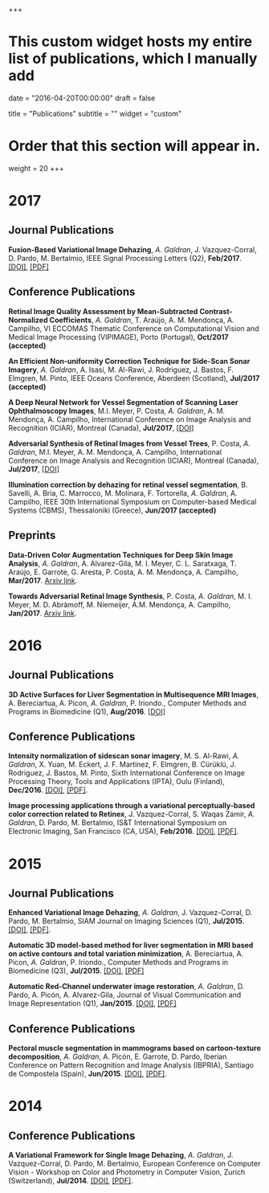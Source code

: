+++
# This custom widget hosts my entire list of publications, which I manually add

date = "2016-04-20T00:00:00"
draft = false

title = "Publications"
subtitle = ""
widget = "custom"

# Order that this section will appear in.
weight = 20
+++

# 2017
##  **Journal Publications**
**Fusion-Based Variational Image Dehazing**, *A. Galdran*, J. Vazquez-Corral, D. Pardo, M. Bertalmio, IEEE Signal Processing Letters (Q2), **Feb/2017**. [[DOI]](https://doi.org/10.1109/LSP.2016.2643168), [[PDF]](https://bird.bcamath.org/handle/20.500.11824/659)

## **Conference Publications**
**Retinal Image Quality Assessment by Mean-Subtracted Contrast-Normalized Coefficients**, *A. Galdran*, T. Araújo, A. M. Mendonça, A. Campilho, VI ECCOMAS Thematic Conference on Computational Vision and Medical Image Processing (VIPIMAGE), Porto (Portugal), **Oct/2017 (accepted)**

**An Efficient Non-uniformity Correction Technique for Side-Scan Sonar Imagery**, *A. Galdran*, A. Isasi, M. Al-Rawi, J. Rodriguez, J. Bastos, F. Elmgren, M. Pinto, IEEE Oceans Conference, Aberdeen (Scotland), **Jul/2017 (accepted)**

**A Deep Neural Network for Vessel Segmentation of Scanning Laser Ophthalmoscopy Images**, M.I. Meyer, P. Costa, *A. Galdran*, A. M. Mendonça, A. Campilho, International Conference on Image Analysis and Recognition (ICIAR), Montreal (Canada), **Jul/2017**, [[DOI]](https://doi.org/10.1007/978-3-319-59876-5_56)

**Adversarial Synthesis of Retinal Images from Vessel Trees**, P. Costa, *A. Galdran*, M.I. Meyer, A. M. Mendonça, A. Campilho, International Conference on Image Analysis and Recognition (ICIAR), Montreal (Canada), **Jul/2017**, [[DOI]](https://doi.org/10.1007/978-3-319-59876-5_57)

**Illumination correction by dehazing for retinal vessel segmentation**, B. Savelli, A. Bria, C. Marrocco, M. Molinara, F. Tortorella, *A. Galdran*, A. Campilho, IEEE 30th International Symposium on Computer-based Medical Systems (CBMS), Thessaloniki (Greece), **Jun/2017 (accepted)**

## **Preprints**
**Data-Driven Color Augmentation Techniques for Deep Skin Image Analysis**, *A. Galdran*, A. Alvarez-Gila, M. I. Meyer, C. L. Saratxaga, T. Araújo, E. Garrote, G. Aresta, P. Costa, A. M. Mendonça, A. Campilho, **Mar/2017**. [Arxiv link](https://arxiv.org/pdf/1703.03702).

**Towards Adversarial Retinal Image Synthesis**, P. Costa, *A. Galdran*, M. I. Meyer, M. D. Abràmoff, M. Niemeijer, A.M. Mendonça, A. Campilho, **Jan/2017**. [Arxiv link](https://arxiv.org/pdf/1701.08974).

# 2016
##  **Journal Publications**
**3D Active Surfaces for Liver Segmentation in Multisequence MRI Images**, A. Bereciartua, A. Picon, *A. Galdran*, P. Iriondo., Computer Methods and Programs in Biomedicine (Q1), **Aug/2016**. [[DOI]](https://doi.org/10.1016/j.cmpb.2016.04.028)

## **Conference Publications**
**Intensity normalization of sidescan sonar imagery**, M. S. Al-Rawi, *A. Galdran*, X. Yuan, M. Eckert, J. F. Martinez, F. Elmgren, B. Cürüklü, J. Rodriguez, J. Bastos, M. Pinto, Sixth International Conference on Image Processing Theory, Tools and Applications (IPTA), Oulu (Finland), **Dec/2016**. [[DOI]](https://doi.org/10.1109/IPTA.2016.7820967), [[PDF]](https://www.researchgate.net/publication/312561003_Intensity_normalization_of_sidescan_sonar_imagery).

**Image processing applications through a variational perceptually-based color correction related to Retinex**, J. Vazquez-Corral, S. Waqas Zamir, *A. Galdran*, D. Pardo, M. Bertalmio, IS&T International Symposium on Electronic Imaging, San Francisco (CA, USA), **Feb/2016**. [[DOI]](https://doi.org/10.2352/ISSN.2470-1173.2016.6.RETINEX-317), [[PDF]](http://www.ingentaconnect.com/content/ist/ei/2016/00002016/00000006/art00010?crawler=true).

# 2015
##  **Journal Publications**
**Enhanced Variational Image Dehazing**, *A. Galdran*, J. Vazquez-Corral, D. Pardo, M. Bertalmio, SIAM Journal on Imaging Sciences (Q1), **Jul/2015**. [[DOI]](https://doi.org/10.1137/15M1008889), [[PDF]](http://www.dtic.upf.edu/~jvazquez/VariationalDehazing_EVID_final_LR.pdf).

**Automatic 3D model-based method for liver segmentation in MRI based on active contours and total variation minimization**, A. Bereciartua, A. Picon, *A. Galdran*, P. Iriondo., Computer Methods and Programs in Biomedicine (Q3), **Jul/2015**. [[DOI]](https://doi.org/10.1016/j.bspc.2015.04.005), [[PDF]](https://pdfs.semanticscholar.org/3b61/5d40216680c21aa7dc852011a1b403d35c27.pdf)

**Automatic Red-Channel underwater image restoration**, *A. Galdran*, D. Pardo, A. Picón, A. Alvarez-Gila, Journal of Visual Communication and Image Representation (Q1), **Jan/2015**. [[DOI]](https://doi.org/10.1016/j.jvcir.2014.11.006), [[PDF]](http://www.academia.edu/download/40429159/Automatic_Red-Channel_underwater_image_r20151127-13023-t6apld.pdf)

## **Conference Publications**

**Pectoral muscle segmentation in mammograms based on cartoon-texture decomposition**, *A. Galdran*, A. Picón, E. Garrote, D. Pardo, Iberian Conference on Pattern Recognition and Image Analysis (IBPRIA), Santiago de Compostela (Spain), **Jun/2015**. [[DOI]](https://doi.org/10.1007/978-3-319-19390-8_66), [[PDF]](http://dsp.tecnalia.com/bitstream/handle/11556/200/IbPRIA2015_Galdran_camera_ready.pdf?sequence=1&isAllowed=y).


# 2014
## **Conference Publications**
**A Variational Framework for Single Image Dehazing**, *A. Galdran*, J. Vazquez-Corral, D. Pardo, M. Bertalmio, European Conference on Computer Vision - Workshop on Color and Photometry in Computer Vision, Zurich (Switzerland), **Jul/2014**. [[DOI]](https://doi.org/10.1007/978-3-319-16199-0_18), [[PDF]](http://ip4ec.upf.edu/system/files/publications/Galdranetaleccvw.pdf).
